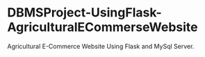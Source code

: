 # DBMSProject-UsingFlask-AgriculturalECommerseWebsite
Agricultural E-Commerce Website Using Flask and MySql Server.
